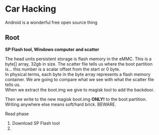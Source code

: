# Car Hacking

Android is a wonderful free open source thing

## Root

**SP Flash tool, Windows computer and scatter**

The head units persistent storage is flash memory in the eMMC.  This is a byte[] array, 32gb in size.
The scatter file tells us where the boot partition is... this number is a scalar offset from the start or 0 byte.  
In physical terms, each byte in the byte array represents a flash memory container.
We are going to compare what we see with what the scatter file tells us.  
When we extract the boot.img we give to magisk tool to add the backdoor.

Then we write to the new magisk boot.img **ONLY!** to the boot partition.  Writing anywhere else means soft/hard brick.  BEWARE.

Read phase
1. Download SP Flash tool
2. 